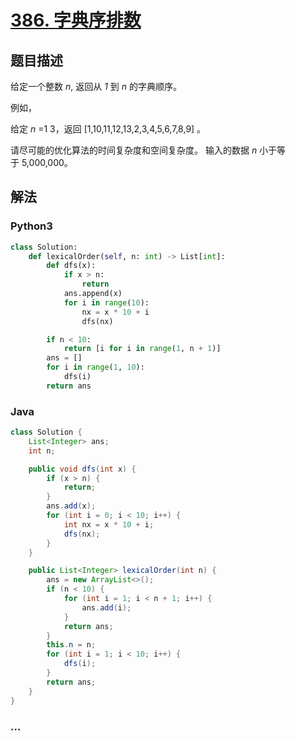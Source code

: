 # [386. 字典序排数](https://leetcode-cn.com/problems/lexicographical-numbers)



## 题目描述

<!-- 这里写题目描述 -->

<p>给定一个整数&nbsp;<em>n</em>, 返回从&nbsp;<em>1&nbsp;</em>到&nbsp;<em>n&nbsp;</em>的字典顺序。</p>

<p>例如，</p>

<p>给定 <em>n</em> =1 3，返回 [1,10,11,12,13,2,3,4,5,6,7,8,9] 。</p>

<p>请尽可能的优化算法的时间复杂度和空间复杂度。 输入的数据&nbsp;<em>n&nbsp;</em>小于等于&nbsp;5,000,000。</p>


## 解法

<!-- 这里可写通用的实现逻辑 -->

<!-- tabs:start -->

### **Python3**

<!-- 这里可写当前语言的特殊实现逻辑 -->

```python
class Solution:
    def lexicalOrder(self, n: int) -> List[int]:
        def dfs(x):
            if x > n:
                return
            ans.append(x)
            for i in range(10):
                nx = x * 10 + i
                dfs(nx)

        if n < 10:
            return [i for i in range(1, n + 1)]
        ans = []
        for i in range(1, 10):
            dfs(i)
        return ans
```

### **Java**

<!-- 这里可写当前语言的特殊实现逻辑 -->

```java
class Solution {
    List<Integer> ans;
    int n;

    public void dfs(int x) {
        if (x > n) {
            return;
        }
        ans.add(x);
        for (int i = 0; i < 10; i++) {
            int nx = x * 10 + i;
            dfs(nx);
        }
    }

    public List<Integer> lexicalOrder(int n) {
        ans = new ArrayList<>();
        if (n < 10) {
            for (int i = 1; i < n + 1; i++) {
                ans.add(i);
            }
            return ans;
        }
        this.n = n;
        for (int i = 1; i < 10; i++) {
            dfs(i);
        }
        return ans;
    }
}
```

### **...**

```

```

<!-- tabs:end -->
